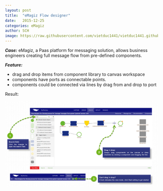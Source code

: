 ```yaml
---
layout: post
title:  "eMagiz Flow designer"
date:   2015-12-25
categories: eMagiz
author: SCH 
image: https://raw.githubusercontent.com/vietduc1441/vietduc1441.github.io/master/img/flowDesigner_emagiz_thumb.png
---
```

*__Case:__* eMagiz, a Paas platform for messaging solution, allows business engineers creating full message flow from pre-defined components. 

*__Feature:__*

- drag and drop items from component library to canvas workspace
- components have ports as connectable points. 
- components could be connected via lines by drag from and drop to port

Result:

![flow designer](https://raw.githubusercontent.com/vietduc1441/vietduc1441.github.io/master/img/flowDesigner_emagiz.png "flow designer")
